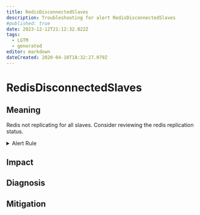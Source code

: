 ```yaml
---
title: RedisDisconnectedSlaves
description: Troubleshooting for alert RedisDisconnectedSlaves
#published: true
date: 2023-12-12T21:12:32.022Z
tags: 
  - LGTM
  - generated
editor: markdown
dateCreated: 2020-04-10T18:32:27.079Z
---
```


# RedisDisconnectedSlaves

## Meaning
[//]: # "Short paragraph that explains what the alert means"
Redis not replicating for all slaves. Consider reviewing the redis replication status.

<details>
  <summary>Alert Rule</summary>

{{% rule "redis/oliver006-redis-exporter.yml" "RedisDisconnectedSlaves" %}}

{{% comment %}}

```yaml
alert: RedisDisconnectedSlaves
expr: count without (instance, job) (redis_connected_slaves) - sum without (instance, job) (redis_connected_slaves) - 1 > 0
for: 0m
labels:
    severity: critical
annotations:
    summary: Redis disconnected slaves (instance {{ $labels.instance }})
    description: |-
        Redis not replicating for all slaves. Consider reviewing the redis replication status.
          VALUE = {{ $value }}
          LABELS = {{ $labels }}
    runbook: https://github.com/srerun/prometheus-alerts/blob/main/content/runbooks/oliver006-redis-exporter/RedisDisconnectedSlaves.md

```

{{% /comment %}}

</details>


## Impact
[//]: # "What could / will happen if the alert is not addressed"



## Diagnosis
[//]: # "Steps to take to identify the cause of the problem"



## Mitigation
[//]: # "The steps necessary to resolve the alert"

